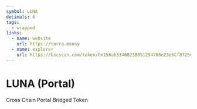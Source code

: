```yaml
---
symbol: LUNA
decimals: 6
tags:
  - wrapped
links:
  - name: website
    url: https://terra.money
  - name: explorer
    url: https://bscscan.com/token/0x156ab3346823B651294766e23e6Cf87254d68962
---
```


# LUNA (Portal)

Cross Chain Portal Bridged Token

